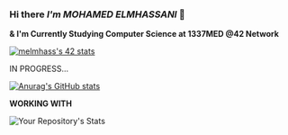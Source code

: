 ### Hi there *I'm MOHAMED ELMHASSANI* 👋

**& I'm Currently Studying Computer Science at 1337MED @42 Network**

[![melmhass's 42 stats](https://badge.mediaplus.ma/kettlebells/melmhass)](https://github.com/assanimed/1337_CURSUS_TRACK)

IN PROGRESS...

[![Anurag's GitHub stats](https://github-readme-stats.vercel.app/api?username=assanimed&show_icons=true&theme=radical)](https://github.com/anuraghazra/github-readme-stats)



**WORKING WITH**

![Your Repository's Stats](https://github-readme-stats.vercel.app/api/top-langs/?username=assanimed&layout=compact&theme=radical)


<!--
**assanimed/assanimed** is a ✨ _special_ ✨ repository because its `README.md` (this file) appears on your GitHub profile.

Here are some ideas to get you started:

- 🔭 I’m currently working on ...
- 🌱 I’m currently learning ...
- 👯 I’m looking to collaborate on ...
- 🤔 I’m looking for help with ...
- 💬 Ask me about ...
- 📫 How to reach me: ...
- 😄 Pronouns: ...
- ⚡ Fun fact: ...
-->
